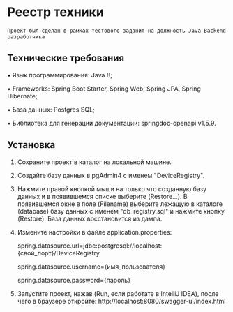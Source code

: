 # Реестр техники
    Проект был сделан в рамках тестового задания на должность Java Backend разработчика

## Технические требования

•	Язык программирования: Java 8;

•	Frameworks: Spring Boot Starter, Spring Web, Spring JPA, Spring Hibernate;

•	База данных: Postgres SQL;

•	Библиотека для генерации документации: springdoc-openapi v1.5.9.

## Установка

1. Сохраните проект в каталог на локальной машине.
2. Создайте базу данных в pgAdmin4 с именем "DeviceRegistry".
3. Нажмите правой кнопкой мыши на только что созданную базу данных и в появившемся списке выберите (Restore...). В появившемся окне в поле (Filename) выберите лежащую в каталоге (database) базу данных с именем "db_registry.sql" и нажмите кнопку (Restore). База данных восстановится из дампа.
4. Измените настройки в файле application.properties:

    spring.datasource.url=jdbc:postgresql://localhost:{свой_порт}/DeviceRegistry

    spring.datasource.username={имя_пользователя}

    spring.datasource.password={пароль}
5. Запустите проект, нажав (Run, если работате в IntelliJ IDEA), после чего в браузере откройте:
   http://localhost:8080/swagger-ui/index.html
